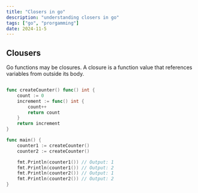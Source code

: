 ```yaml
---
title: "Closers in go"
description: "understanding closers in go"
tags: ["go", "prorgamming"]
date: 2024-11-5
---
```


## Clousers

Go functions may be closures. A closure is a function value that references variables from outside its body.

```go title="clousers.go"

func createCounter() func() int {
    count := 0
    increment := func() int {
        count++
        return count
    }
    return increment
}

func main() {
    counter1 := createCounter()
    counter2 := createCounter()

    fmt.Println(counter1()) // Output: 1
    fmt.Println(counter1()) // Output: 2
    fmt.Println(counter2()) // Output: 1
    fmt.Println(counter2()) // Output: 2
}

```
